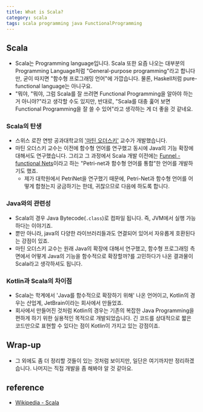 ```yaml
---
title: What is Scala?
category: scala
tags: scala programming java FunctionalProgramming
---
```


## Scala 

- Scala는 Programming language입니다. Scala 또한 요즘 나오는 대부분의 Programming Language처럼 "General-purpose programming"라고 합니다만, 굳이 따지면 "함수형 프로그래밍 언어"에 가깝습니다. 물론, Haskell처럼 pure-functional language는 아니구요. 
- "뭐야, "뭐야, 그럼 Scala를 잘 쓰려면 Functional Programming을 알아야 하는거 아니야?"라고 생각할 수도 있지만, 반대로, "Scala를 대충 훑어 보면 Functional Programming을 잘 쓸 수 있어"라고 생각하는 게 더 좋을 것 같네요. 

### Scala의 탄생

- 스위스 로잔 연방 공과대학교의 ['마틴 오더스키'](https://en.wikipedia.org/wiki/Martin_Odersky) 교수가 개발했습니다.
- 마틴 오더스키 교수는 이전에 함수형 언어를 연구했고 동시에 Java의 기능 확장에 대해서도 연구했습니다. 그리고 그 과정에서 Scala 개발 이전에는 [Funnel - functional Nets](https://lampwww.epfl.ch/funnel/esop2000.html)이라고 하는 "Petri-net과 함수형 언어를 통합"한 언어를 개발하기도 했죠.
  - 제가 대학원에서 PetriNet을 연구했기 때문에, Petri-Net과 함수형 언어를 어떻게 합쳤는지 궁금하기는 한데, 귀찮으므로 다음에 하도록 합니다.

### Java와의 관련성

- Scala의 경우 Java Bytecode(`.class`)로 컴파일 됩니다. 즉, JVM에서 실행 가능하다는 이야기죠.
- 뿐만 아니라, java의 다양한 라이브러리들과도 연결되어 있어서 자유롭게 호환된다는 강점이 있죠.
- 마틴 오더스키 교수는 원래 Java의 확장에 대해서 연구했고, 함수형 프로그래밍 측면에서 어떻게 Java의 기능을 함수적으로 확장할까?를 고민하다가 나온 결과물이 Scala라고 생각하셔도 됩니다.

### Kotlin과 Scala의 차이점

- Scala는 학계에서 'Java를 함수적으로 확장하기 위해' 나온 언어이고, Kotlin의 경우는 산업계, JetBrain이라는 회사에서 만들었죠. 
- 회사에서 만들어진 것처럼 Kotlin의 경우는 기존의 복잡한 Java Programming을 편하게 하기 위한 실용적인 목적으로 개발되었습니다. 긴 코드를 상대적으로 짧은 코드만으로 표현할 수 있다는 점이 Kotlin이 가지고 있는 강점이죠.

## Wrap-up

- 그 외에도 좀 더 정리할 것들이 있는 것처럼 보이지만, 일단은 여기까지만 정리하겠습니다. 나머지는 직접 개발을 좀 해봐야 알 것 같아요.

## reference

- [Wikipedia - Scala](https://en.wikipedia.org/wiki/Scala_(programming_language))

